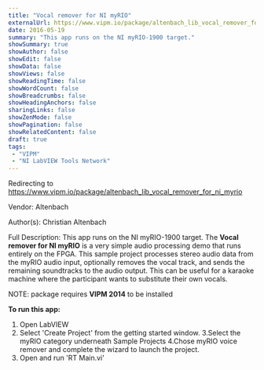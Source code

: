 ```yaml
---
title: "Vocal remover for NI myRIO"
externalUrl: https://www.vipm.io/package/altenbach_lib_vocal_remover_for_ni_myrio
date: 2016-05-19
summary: "This app runs on the NI myRIO-1900 target."
showSummary: true
showAuthor: false
showEdit: false
showData: false
showViews: false
showReadingTime: false
showWordCount: false
showBreadcrumbs: false
showHeadingAnchors: false
sharingLinks: false
showZenMode: false
showPagination: false
showRelatedContent: false
draft: true
tags:
 - "VIPM"
 - "NI LabVIEW Tools Network"
---
```


Redirecting to https://www.vipm.io/package/altenbach_lib_vocal_remover_for_ni_myrio

Vendor: Altenbach

Author(s): Christian Altenbach
 
Full Description:
This app runs on the NI myRIO-1900 target. The **Vocal remover for NI myRIO**  is a very simple audio processing demo that runs entirely on the FPGA. This sample project processes stereo audio data from the myRIO audio input, optionally removes the vocal track, and sends the remaining soundtracks to the audio output. This can be useful for a karaoke machine where the participant wants to substitute their own vocals.

NOTE: package requires **VIPM 2014** to be installed

**To run this app:**

1. Open LabVIEW
2. Select 'Create Project' from the getting started window.
3.Select the myRIO category underneath Sample Projects
4.Chose myRIO voice remover and complete the wizard to launch the project.
5. Open and run 'RT Main.vi'